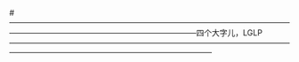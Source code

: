 #————————————————————————————————————————————————————————————四个大字儿，LGLP——————————————————————————————————————————————————————————————
